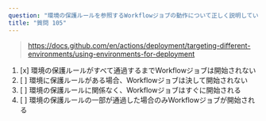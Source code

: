 ```yaml
---
question: "環境の保護ルールを参照するWorkflowジョブの動作について正しく説明しているものはどれですか？"
title: "質問 105"
---
```


> https://docs.github.com/en/actions/deployment/targeting-different-environments/using-environments-for-deployment
1. [x] 環境の保護ルールがすべて通過するまでWorkflowジョブは開始されない
1. [ ] 環境に保護ルールがある場合、Workflowジョブは決して開始されない
1. [ ] 環境の保護ルールに関係なく、Workflowジョブはすぐに開始される
1. [ ] 環境の保護ルールの一部が通過した場合のみWorkflowジョブが開始される